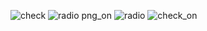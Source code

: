 ![check](https://github.com/user-attachments/assets/5979bfe4-6c85-45f1-a94e-19460b8559cf)
![radio png_on](https://github.com/user-attachments/assets/809454b0-cd01-482a-b2ce-4877634bb344)
![radio](https://github.com/user-attachments/assets/f7d96e69-7a85-4910-8b3f-0cffeb9f17f0)
![check_on](https://github.com/user-attachments/assets/89c9f36c-602e-4548-9c54-e2b13c64bae7)

